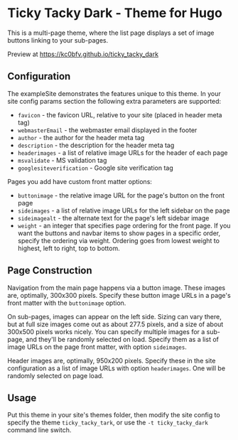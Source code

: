 # Ticky Tacky Dark - Theme for Hugo
This is a multi-page theme, where the list page displays a set of image buttons linking to your sub-pages.

Preview at <https://kc0bfv.github.io/ticky_tacky_dark>

## Configuration
The exampleSite demonstrates the features unique to this theme.  In your site config params section the following extra parameters are supported:
* `favicon` - the favicon URL, relative to your site (placed in header meta tag)
* `webmasterEmail` - the webmaster email displayed in the footer
* `author` - the author for the header meta tag
* `description` - the description for the header meta tag
* `headerimages` - a list of relative image URLs for the header of each page
* `msvalidate` - MS validation tag
* `googlesiteverification` - Google site verification tag

Pages you add have custom front matter options:
* `buttonimage` - the relative image URL for the page's button on the front page
* `sideimages` - a list of relative image URLs for the left sidebar on the page
* `sideimagealt` - the alternate text for the page's left sidebar image
* `weight` - an integer that specifies page ordering for the front page.  If you want the buttons and navbar items to show pages in a specific order, specify the ordering via weight.  Ordering goes from lowest weight to highest, left to right, top to bottom.

## Page Construction
Navigation from the main page happens via a button image.  These images are, optimally, 300x300 pixels.  Specify these button image URLs in a page's front matter with the `buttonimage` option.

On sub-pages, images can appear on the left side.  Sizing can vary there, but at full size images come out as about 277.5 pixels, and a size of about 300x500 pixels works nicely.  You can specify multiple images for a sub-page, and they'll be randomly selected on load.  Specify them as a list of image URLs on the page front matter, with option `sideimages`.

Header images are, optimally, 950x200 pixels.  Specify these in the site configuration as a list of image URLs with option `headerimages`.  One will be randomly selected on page load.

## Usage
Put this theme in your site's themes folder, then modify the site config to specify the theme `ticky_tacky_tark`, or use the `-t ticky_tacky_dark` command line switch.
